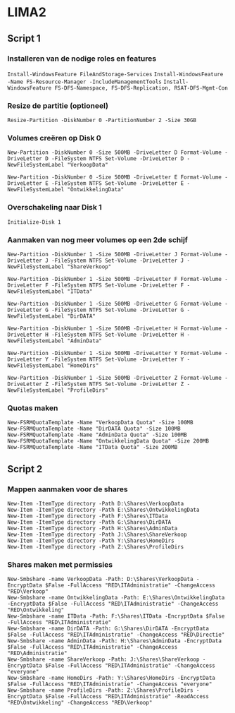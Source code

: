 # LIMA2

## Script 1

### Installeren van de nodige roles en features

`Install-WindowsFeature FileAndStorage-Services`
`Install-WindowsFeature -Name FS-Resource-Manager -IncludeManagementTools`
`Install-WindowsFeature FS-DFS-Namespace, FS-DFS-Replication, RSAT-DFS-Mgmt-Con`
  
### Resize de partitie (optioneel)

`Resize-Partition -DiskNumber 0 -PartitionNumber 2 -Size 30GB`

### Volumes creëren op Disk 0

`New-Partition -DiskNumber 0 -Size 500MB -DriveLetter D
 Format-Volume -DriveLetter D -FileSystem NTFS
 Set-Volume -DriveLetter D -NewFileSystemLabel "VerkoopData"`

 `New-Partition -DiskNumber 0 -Size 500MB -DriveLetter E
 Format-Volume -DriveLetter E -FileSystem NTFS
 Set-Volume -DriveLetter E -NewFileSystemLabel "OntwikkelingData"`

### Overschakeling naar Disk 1

`Initialize-Disk 1`
  
### Aanmaken van nog meer volumes op een 2de schijf
  
`New-Partition -DiskNumber 1 -Size 500MB -DriveLetter J
 Format-Volume -DriveLetter J -FileSystem NTFS
 Set-Volume -DriveLetter J -NewFileSystemLabel "ShareVerkoop"`
   
 `New-Partition -DiskNumber 1 -Size 500MB -DriveLetter F
 Format-Volume -DriveLetter F -FileSystem NTFS
 Set-Volume -DriveLetter F -NewFileSystemLabel "ITData"`
   
 `New-Partition -DiskNumber 1 -Size 500MB -DriveLetter G
 Format-Volume -DriveLetter G -FileSystem NTFS
 Set-Volume -DriveLetter G -NewFileSystemLabel "DirDATA"`

 `New-Partition -DiskNumber 1 -Size 500MB -DriveLetter H
 Format-Volume -DriveLetter H -FileSystem NTFS
 Set-Volume -DriveLetter H -NewFileSystemLabel "AdminData"`
  
``New-Partition -DiskNumber 1 -Size 500MB -DriveLetter Y
 Format-Volume -DriveLetter Y -FileSystem NTFS
 Set-Volume -DriveLetter Y -NewFileSystemLabel "HomeDirs"``

`New-Partition -DiskNumber 1 -Size 500MB -DriveLetter Z
Format-Volume -DriveLetter Z -FileSystem NTFS
Set-Volume -DriveLetter Z -NewFileSystemLabel "ProfileDirs"`

### Quotas maken

`New-FSRMQuotaTemplate -Name "VerkoopData Quota" -Size 100MB`  
`New-FSRMQuotaTemplate -Name "DirDATA Quota" -Size 100MB`  
`New-FSRMQuotaTemplate -Name "AdminData Quota" -Size 100MB`  
`New-FSRMQuotaTemplate -Name "OntwikkelingData Quota" -Size 200MB`  
`New-FSRMQuotaTemplate -Name "ITData Quota" -Size 200MB`  

## Script 2

### Mappen aanmaken voor de shares

`New-Item -ItemType directory -Path D:\Shares\VerkoopData`  
`New-Item -ItemType directory -Path E:\Shares\OntwikkelingData`  
`New-Item -ItemType directory -Path F:\Shares\ITData`  
`New-Item -ItemType directory -Path G:\Shares\DirDATA`  
`New-Item -ItemType directory -Path H:\Shares\AdminData`  
`New-Item -ItemType directory -Path J:\Shares\ShareVerkoop`  
`New-Item -ItemType directory -Path Y:\Shares\HomeDirs`  
`New-Item -ItemType directory -Path Z:\Shares\ProfileDirs`  

### Shares maken met permissies

`New-Smbshare -name VerkoopData -Path: D:\Shares\VerkoopData -EncryptData $False -FullAccess "RED\ITAdministratie" -ChangeAccess "RED\Verkoop"`  
`New-Smbshare -name OntwikkelingData -Path: E:\Shares\OntwikkelingData -EncryptData $False -FullAccess "RED\ITAdministratie" -ChangeAccess "RED\Ontwikkeling"`  
`New-Smbshare -name ITData -Path: F:\Shares\ITData -EncryptData $False -FullAccess "RED\ITAdministratie"`  
`New-Smbshare -name DirDATA -Path: G:\Shares\DirDATA -EncryptData $False -FullAccess "RED\ITAdministratie" -ChangeAccess "RED\Directie"`  
`New-Smbshare -name AdminData -Path: H:\Shares\AdminData -EncryptData $False -FullAccess "RED\ITAdministratie" -ChangeAccess "RED\Administratie"`  
`New-Smbshare -name ShareVerkoop -Path: J:\Shares\ShareVerkoop -EncryptData $False -FullAccess "RED\ITAdministratie" -ChangeAccess "everyone"`  
`New-Smbshare -name HomeDirs -Path: Y:\Shares\HomeDirs -EncryptData $False -FullAccess "RED\ITAdministratie" -ChangeAccess "everyone"`  
`New-Smbshare -name ProfileDirs -Path: Z:\Shares\ProfileDirs -EncryptData $False -FullAccess "RED\ITAdministratie" -ReadAccess "RED\Ontwikkeling" -ChangeAccess "RED\Verkoop"`  
